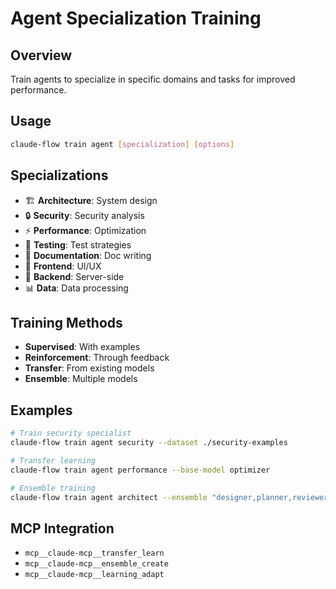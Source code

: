 # Agent Specialization Training

## Overview
Train agents to specialize in specific domains and tasks for improved performance.

## Usage
```bash
claude-flow train agent [specialization] [options]
```

## Specializations
- 🏗️ **Architecture**: System design
- 🔒 **Security**: Security analysis
- ⚡ **Performance**: Optimization
- 🧪 **Testing**: Test strategies
- 📝 **Documentation**: Doc writing
- 🎨 **Frontend**: UI/UX
- 🔧 **Backend**: Server-side
- 📊 **Data**: Data processing

## Training Methods
- **Supervised**: With examples
- **Reinforcement**: Through feedback
- **Transfer**: From existing models
- **Ensemble**: Multiple models

## Examples
```bash
# Train security specialist
claude-flow train agent security --dataset ./security-examples

# Transfer learning
claude-flow train agent performance --base-model optimizer

# Ensemble training
claude-flow train agent architect --ensemble "designer,planner,reviewer"
```

## MCP Integration
- `mcp__claude-mcp__transfer_learn`
- `mcp__claude-mcp__ensemble_create`
- `mcp__claude-mcp__learning_adapt`
